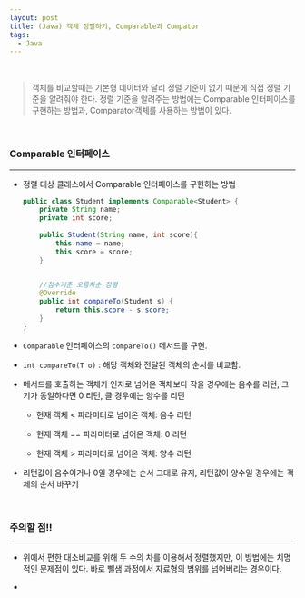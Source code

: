 ```yaml
---
layout: post
title: (Java) 객체 정렬하기, Comparable과 Compator
tags:
  - Java
---
```


<br>

> 객체를 비교할때는 기본형 데이터와 달리 정렬 기준이 없기 때문에 직접 정렬 기준을 알려줘야 한다. 정렬 기준을 알려주는 방법에는 Comparable 인터페이스를 구현하는 방법과, Comparator객체를 사용하는 방법이 있다.

<br>

### Comparable 인터페이스

---

- 정렬 대상 클래스에서 Comparable 인터페이스를 구현하는 방법
  
  ```java
  public class Student implements Comparable<Student> {
      private String name;
      private int score;
      
      public Student(String name, int score){
          this.name = name;
          this score = score;
      }
  
  
      //점수기준 오름차순 정렬
      @Override
      public int compareTo(Student s) {  
          return this.score - s.score;
      }
  }
  ```

- `Comparable` 인터페이스의 `compareTo()` 메서드를 구현. 

- `int compareTo(T o)` : 해당 객체와 전달된 객체의 순서를 비교함.

- 메서드를 호출하는 객체가 인자로 넘어온 객체보다 작을 경우에는 음수를 리턴, 크기가 동일하다면 0 리턴, 클 경우에는 양수를 리턴
  
  - 현재 객체 < 파라미터로 넘어온 객체: 음수 리턴
  
  - 현재 객체 == 파라미터로 넘어온 객체: 0 리턴
  
  - 현재 객체 > 파라미터로 넘어온 객체: 양수 리턴

- 리턴값이 음수이거나 0일 경우에는 순서 그대로 유지, 리턴값이 양수일 경우에는 객체의  순서 바꾸기
  
  

<br>

### 주의할 점!!

---

- 위에서 편한 대소비교를 위해 두 수의 차를 이용해서 정렬했지만, 이 방법에는 치명적인 문제점이 있다. 바로 뺄샘 과정에서 자료형의 범위를 넘어버리는 경우이다. 

- 
